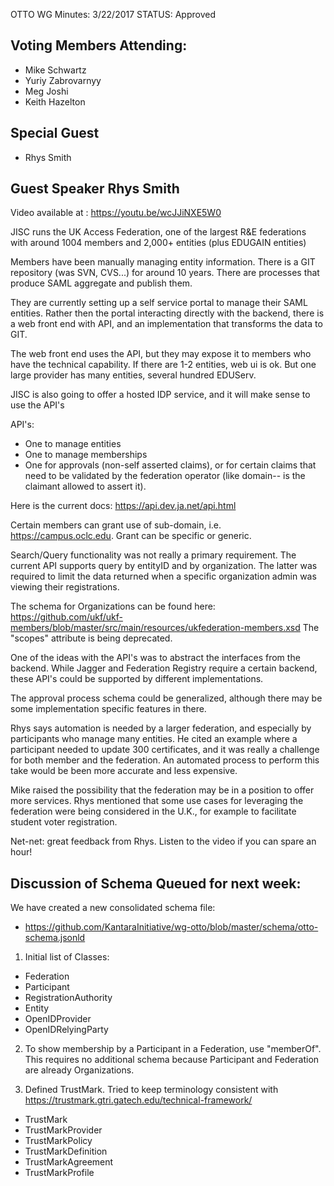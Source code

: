 OTTO WG Minutes: 3/22/2017
STATUS: Approved

## Voting Members Attending:
 - Mike Schwartz
 - Yuriy Zabrovarnyy
 - Meg Joshi
 - Keith Hazelton

## Special Guest
 - Rhys Smith

## Guest Speaker Rhys Smith

Video available at : https://youtu.be/wcJJiNXE5W0

JISC runs the UK Access Federation, one of the largest R&E federations
with around 1004 members and 2,000+ entities (plus EDUGAIN entities)

Members have been manually managing entity information. There is a GIT
repository (was SVN, CVS...) for around 10 years. There are processes
that produce SAML aggregate and publish them.

They are currently setting up a self service portal to manage their
SAML entities. Rather then the portal interacting directly with
the backend, there is a web front end with API, and an implementation
that transforms the data to GIT.

The web front end uses the API, but they may expose it to members who
have the technical capability. If there are 1-2 entities, web ui is ok.
But one large provider has many entities, several hundred EDUServ.

JISC is also going to offer a hosted IDP service, and it will make
sense to use the API's

API's:
 - One to manage entities
 - One to manage memberships
 - One for approvals (non-self asserted claims), or for certain claims
that need to be validated by the federation operator (like domain--
is the claimant allowed to assert it).

Here is the current docs: https://api.dev.ja.net/api.html

Certain members can grant use of sub-domain, i.e. https://campus.oclc.edu.
Grant can be specific or generic.

Search/Query functionality was not really a primary requirement.
The current API supports query by entityID and by organization. The
latter was required to limit the data returned when a specific organization
admin was viewing their registrations.

The schema for Organizations can be found here:
https://github.com/ukf/ukf-members/blob/master/src/main/resources/ukfederation-members.xsd
The "scopes" attribute is being deprecated.

One of the ideas with the API's was to abstract the interfaces from the
backend. While Jagger and Federation Registry require a certain backend,
these API's could be supported by different implementations.

The approval process schema could be generalized, although there may be
some implementation specific features in there.

Rhys says automation is needed by a larger federation, and especially
by participants who manage many entities. He cited an example where
a participant needed to update 300 certificates, and it was really
a challenge for both member and the federation.  An automated process
to perform this take would be been more accurate and less expensive.

Mike raised the possibility that the federation may be in a position to
offer more services. Rhys mentioned that some use cases for leveraging
the federation were being considered in the U.K., for example to
facilitate student voter registration.

Net-net: great feedback from Rhys. Listen to the video if you can spare
an hour!

## Discussion of Schema Queued for next week:

We have created a new consolidated schema file:
 - https://github.com/KantaraInitiative/wg-otto/blob/master/schema/otto-schema.jsonld

1. Initial list of Classes:
  - Federation
  - Participant
  - RegistrationAuthority
  - Entity
  - OpenIDProvider
  - OpenIDRelyingParty


2. To show membership by a Participant in a Federation, use "memberOf".
 This requires no additional schema because Participant and Federation
 are already Organizations.

3. Defined TrustMark. Tried to keep terminology consistent with
https://trustmark.gtri.gatech.edu/technical-framework/

  - TrustMark
  - TrustMarkProvider
  - TrustMarkPolicy
  - TrustMarkDefinition
  - TrustMarkAgreement
  - TrustMarkProfile
